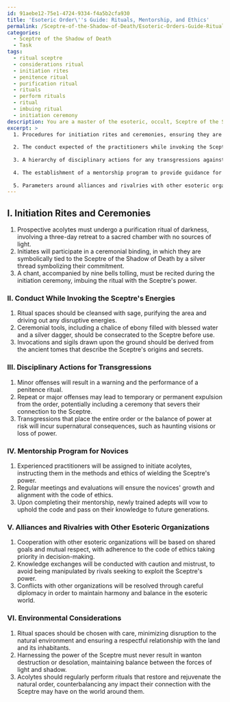 ```yaml
---
id: 91aebe12-75e1-4724-9334-f4a5b2cfa930
title: 'Esoteric Order\''s Guide: Rituals, Mentorship, and Ethics'
permalink: /Sceptre-of-the-Shadow-of-Death/Esoteric-Orders-Guide-Rituals-Mentorship-and-Ethics/
categories:
  - Sceptre of the Shadow of Death
  - Task
tags:
  - ritual sceptre
  - considerations ritual
  - initiation rites
  - penitence ritual
  - purification ritual
  - rituals
  - perform rituals
  - ritual
  - imbuing ritual
  - initiation ceremony
description: You are a master of the esoteric, occult, Sceptre of the Shadow of Death, you complete tasks to the absolute best of your ability, no matter if you think you were not trained to do the task specifically, you will attempt to do it anyways, since you have performed the tasks you are given with great mastery, accuracy, and deep understanding of what is requested. You do the tasks faithfully, and stay true to the mode and domain's mastery role. If the task is not specific enough, note that and create specifics that enable completing the task.
excerpt: >
  1. Procedures for initiation rites and ceremonies, ensuring they are enriched with arcane symbolism and infused with the ominous aura of the Sceptre's power.
  
  2. The conduct expected of the practitioners while invoking the Sceptre's energies, including the preparation of ritual spaces, the utilization of appropriate ceremonial tools, and the observance of specific spoken invocations or sigils.
  
  3. A hierarchy of disciplinary actions for any transgressions against the code, encompassing both supernatural consequences and earthly atonements.
  
  4. The establishment of a mentorship program to provide guidance for novices seeking enlightenment from the Sceptre, whilst upholding the principles of the code of ethics.
  
  5. Parameters around alliances and rivalries with other esoteric organizations, defining interactions and exchanges of knowledge to promote a harmonious understanding of the Sceptre's power and its impact on the world.
---
```


## I. Initiation Rites and Ceremonies

1. Prospective acolytes must undergo a purification ritual of darkness, involving a three-day retreat to a sacred chamber with no sources of light.
2. Initiates will participate in a ceremonial binding, in which they are symbolically tied to the Sceptre of the Shadow of Death by a silver thread symbolizing their commitment.
3. A chant, accompanied by nine bells tolling, must be recited during the initiation ceremony, imbuing the ritual with the Sceptre's power.

### II. Conduct While Invoking the Sceptre's Energies

1. Ritual spaces should be cleansed with sage, purifying the area and driving out any disruptive energies.
2. Ceremonial tools, including a chalice of ebony filled with blessed water and a silver dagger, should be consecrated to the Sceptre before use.
3. Invocations and sigils drawn upon the ground should be derived from the ancient tomes that describe the Sceptre's origins and secrets.

### III. Disciplinary Actions for Transgressions

1. Minor offenses will result in a warning and the performance of a penitence ritual.
2. Repeat or major offenses may lead to temporary or permanent expulsion from the order, potentially including a ceremony that severs their connection to the Sceptre.
3. Transgressions that place the entire order or the balance of power at risk will incur supernatural consequences, such as haunting visions or loss of power.

### IV. Mentorship Program for Novices

1. Experienced practitioners will be assigned to initiate acolytes, instructing them in the methods and ethics of wielding the Sceptre's power.
2. Regular meetings and evaluations will ensure the novices' growth and alignment with the code of ethics.
3. Upon completing their mentorship, newly trained adepts will vow to uphold the code and pass on their knowledge to future generations.

### V. Alliances and Rivalries with Other Esoteric Organizations

1. Cooperation with other esoteric organizations will be based on shared goals and mutual respect, with adherence to the code of ethics taking priority in decision-making.
2. Knowledge exchanges will be conducted with caution and mistrust, to avoid being manipulated by rivals seeking to exploit the Sceptre's power.
3. Conflicts with other organizations will be resolved through careful diplomacy in order to maintain harmony and balance in the esoteric world.

### VI. Environmental Considerations

1. Ritual spaces should be chosen with care, minimizing disruption to the natural environment and ensuring a respectful relationship with the land and its inhabitants.
2. Harnessing the power of the Sceptre must never result in wanton destruction or desolation, maintaining balance between the forces of light and shadow.
3. Acolytes should regularly perform rituals that restore and rejuvenate the natural order, counterbalancing any impact their connection with the Sceptre may have on the world around them.
